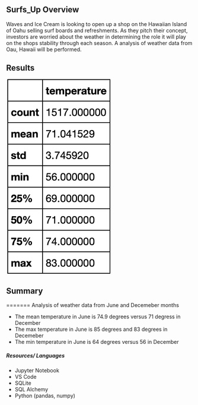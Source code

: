 ## Surfs_Up Overview
Waves and Ice Cream is looking to open up a shop on the Hawaiian Island of Oahu selling surf boards and refreshments. As they pitch their concept, investors are worried about the weather in determining the role it will play on the shops stability through each season. A analysis of weather data from Oau, Hawaii will be performed.
## Results

![Temperature.png](Temperature.png)
## Summary
=======
Analysis of weather data from June and Decemeber months
* The mean temperature in June is 74.9 degrees versus 71 degress in December
* The max temperature in June is 85 degrees and 83 degrees in Decemeber
* The min temperature in June is 64 degrees versus 56 in December 


##### Resources/ Languages 
* Jupyter Notebook
* VS Code
* SQLite
* SQL Alchemy
* Python (pandas, numpy)
